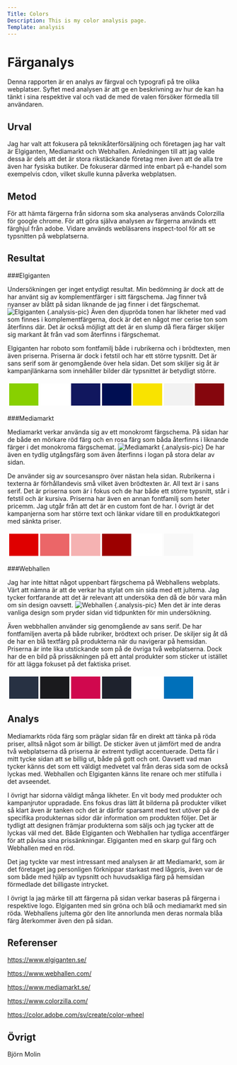 ```yaml
---
Title: Colors
Description: This is my color analysis page.
Template: analysis
---
```

# Färganalys

Denna rapporten är en analys av färgval och typografi på tre olika webplatser. Syftet med analysen är att ge en beskrivning av hur de kan ha tänkt i sina respektive val och vad de med de valen försöker förmedla till användaren.

Urval
-----------------------

Jag har valt att fokusera på teknikåterförsäljning och företagen jag har valt är Elgiganten, Mediamarkt och Webhallen. Anledningen till att jag valde dessa är dels att det är stora rikstäckande företag men även att de alla tre även har fysiska butiker. De fokuserar därmed inte enbart på e-handel som exempelvis cdon, vilket skulle kunna påverka webplatsen.

Metod
-----------------------

För att hämta färgerna från sidorna som ska analyseras används Colorzilla för google chrome. För att göra själva analysen av färgerna används ett färghjul från adobe. Vidare används webläsarens inspect-tool för att se typsnitten på webplatserna.

Resultat
-----------------------

###Elgiganten

Undersökningen ger inget entydigt resultat. Min bedömning är dock att de har använt sig av komplementfärger i sitt färgschema. Jag finner två nyanser av blått på sidan liknande de jag finner i det färgschemat.
![Elgiganten](../image/Elgiganten.png?w=700) {.analysis-pic}
Även den djupröda tonen har likheter med vad som finnes i komplementfärgerna, dock är det en något mer cerise ton som återfinns där. Det är också möjligt att det är en slump då flera färger skiljer sig markant åt från vad som återfinns i färgschemat.

Elgiganten har roboto som fontfamilj både i rubrikerna och i brödtexten, men även priserna. Priserna är dock i fetstil och har ett större typsnitt. Det är sans serif som är genomgående över hela sidan. Det som skiljer sig åt är kampanjlänkarna som innehåller bilder där typsnittet är betydligt större.

<table class="analysis-table" style="border-spacing: 4px; border-collapse: separate">
<tr>
<td style="height: 50px; width: 50px; background-color: #88d000">
<td style="height: 50px; width: 50px; background-color: #ffffff">
<td style="height: 50px; width: 50px; background-color: #11175e">
<td style="height: 50px; width: 50px; background-color: #000e52">
<td style="height: 50px; width: 50px; background-color: #f9e300">
<td style="height: 50px; width: 50px; background-color: #f2f2f2">
<td style="height: 50px; width: 50px; background-color: #85060d">
</tr>
</table>

###Mediamarkt

Mediamarkt verkar använda sig av ett monokromt färgschema. På sidan har de både en mörkare röd färg och en rosa färg som båda återfinns i liknande färger i det monokroma färgschemat.
![Mediamarkt](../image/Mediamarkt.png?w=700) {.analysis-pic}
De har även en tydlig utgångsfärg som även återfinns i logan på stora delar av sidan.

De använder sig av sourcesanspro över nästan hela sidan. Rubrikerna i texterna är förhållandevis små vilket även brödtexten är. All text är i sans serif. Det är priserna som är i fokus och de har både ett större typsnitt, står i fetstil och är kursiva. Priserna har även en annan fontfamilj som heter pricemm. Jag utgår från att det är en custom font de har. I övrigt är det kampanjerna som har större text och länkar vidare till en produktkategori med sänkta priser.

<table class="analysis-table" style="border-spacing: 4px; border-collapse: separate">
<tr>
<td style="height: 50px; width: 50px; background-color: #df0000">
<td style="height: 50px; width: 50px; background-color: #eb6668">
<td style="height: 50px; width: 50px; background-color: #f5b2b2">
<td style="height: 50px; width: 50px; background-color: #9c0000">
<td style="height: 50px; width: 50px; background-color: #ffffff">
<td style="height: 50px; width: 50px; background-color: #f8f8f8">
</tr>
</table>

###Webhallen

Jag har inte hittat något uppenbart färgschema på Webhallens webplats. Värt att nämna är att de verkar ha stylat om sin sida med ett jultema.
Jag tycker fortfarande att det är relevant att undersöka den då de bör vara mån om sin design oavsett.
![Webhallen](../image/Webhallen.png?w=700) {.analysis-pic}
Men det är inte deras vanliga design som pryder sidan vid tidpunkten för min undersökning.

Även webbhallen använder sig genomgående av sans serif. De har fontfamiljen averta på både rubriker, brödtext och priser. De skiljer sig åt då de har en blå textfärg på produkterna när du navigerar på hemsidan.
Priserna är inte lika utstickande som på de övriga två webplatserna. Dock har de en bild på prissäkningen på ett antal produkter som sticker ut istället för att lägga fokuset på det faktiska priset.

<table class="analysis-table" style="border-spacing: 4px; border-collapse: separate">
<tr>
<td style="height: 50px; width: 50px; background-color: #273143">
<td style="height: 50px; width: 50px; background-color: #1a1a1d">
<td style="height: 50px; width: 50px; background-color: #d0084e">
<td style="height: 50px; width: 50px; background-color: #1e222d">
<td style="height: 50px; width: 50px; background-color: #ffffff">
<td style="height: 50px; width: 50px; background-color: #0070ba">
</tr>
</table>

Analys
-----------------------

Mediamarkts röda färg som präglar sidan får en direkt att tänka på röda priser, alltså något som är billigt. De sticker även ut jämfört med de andra två webplatserna då priserna är extremt tydligt accentuerade. Detta får i mitt tycke sidan att se billig ut, både på gott och ont. Oavsett vad man tycker känns det som ett väldigt medvetet val från deras sida som de också lyckas med. Webhallen och Elgiganten känns lite renare och mer stilfulla i det avseendet.

I övrigt har sidorna väldigt många likheter. En vit body med produkter och kampanjrutor uppradade. Ens fokus dras lätt åt bilderna på produkter vilket så klart även är tanken och det är därför sparsamt med text utöver på de specifika produkternas sidor där information om produkten följer. Det är tydligt att designen främjar produkterna som säljs och jag tycker att de lyckas väl med det.
Både Elgiganten och Webhallen har tydliga accentfärger för att påvisa sina prissänkningar. Elgiganten med en skarp gul färg och Webhallen med en röd.

Det jag tyckte var mest intressant med analysen är att Mediamarkt, som är det företaget jag personligen förknippar starkast med lågpris, även var de som både med hjälp av typsnitt och huvudsakliga färg på hemsidan förmedlade det billigaste intrycket.

I övrigt la jag märke till att färgerna på sidan verkar baseras på färgerna i respektive logo. Elgiganten med sin gröna och blå och mediamarkt med sin röda. Webhallens jultema gör den lite annorlunda men deras normala blåa färg återkommer även den på sidan.



Referenser
-----------------------

https://www.elgiganten.se/

https://www.webhallen.com/

https://www.mediamarkt.se/

https://www.colorzilla.com/

https://color.adobe.com/sv/create/color-wheel

Övrigt
-----------------------

Björn Molin
